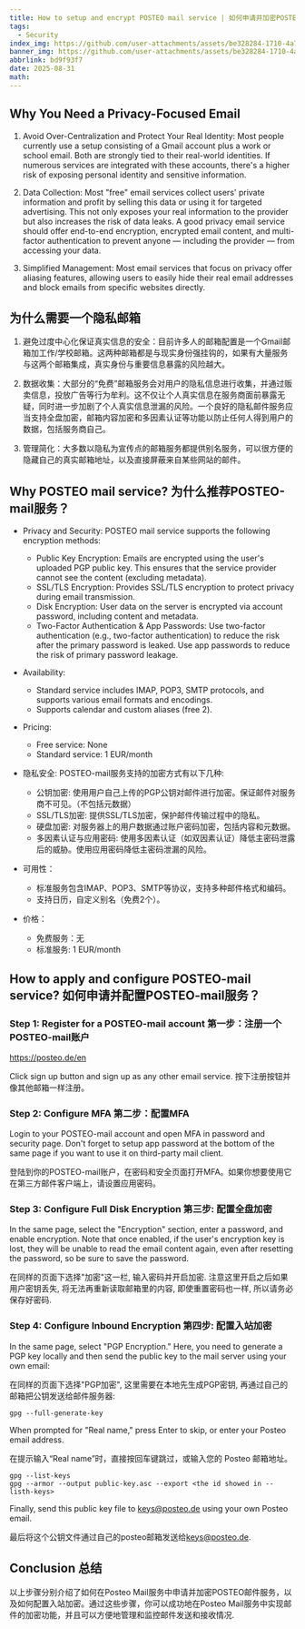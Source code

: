 ```yaml
---
title: How to setup and encrypt POSTEO mail service | 如何申请并加密POSTEO mail服务
tags:
  - Security
index_img: https://github.com/user-attachments/assets/be328284-1710-4a7d-bacc-127dd03b384f
banner_img: https://github.com/user-attachments/assets/be328284-1710-4a7d-bacc-127dd03b384f
abbrlink: bd9f93f7
date: 2025-08-31
math:
---
```


<!-- @format -->
## Why You Need a Privacy-Focused Email

1. Avoid Over-Centralization and Protect Your Real Identity: Most people currently use a setup consisting of a Gmail account plus a work or school email. Both are strongly tied to their real-world identities. If numerous services are integrated with these accounts, there's a higher risk of exposing personal identity and sensitive information.

2. Data Collection: Most "free" email services collect users' private information and profit by selling this data or using it for targeted advertising. This not only exposes your real information to the provider but also increases the risk of data leaks. A good privacy email service should offer end-to-end encryption, encrypted email content, and multi-factor authentication to prevent anyone — including the provider — from accessing your data.

3. Simplified Management: Most email services that focus on privacy offer aliasing features, allowing users to easily hide their real email addresses and block emails from specific websites directly.

## 为什么需要一个隐私邮箱

1. 避免过度中心化保证真实信息的安全：目前许多人的邮箱配置是一个Gmail邮箱加工作/学校邮箱。这两种邮箱都是与现实身份强挂钩的，如果有大量服务与这两个邮箱集成，真实身份与重要信息暴露的风险越大。

2. 数据收集：大部分的“免费”邮箱服务会对用户的隐私信息进行收集，并通过贩卖信息，投放广告等行为牟利。这不仅让个人真实信息在服务商面前暴露无疑，同时进一步加剧了个人真实信息泄漏的风险。一个良好的隐私邮件服务应当支持全盘加密，邮箱内容加密和多因素认证等功能以防止任何人得到用户的数据，包括服务商自己。

3. 管理简化：大多数以隐私为宣传点的邮箱服务都提供别名服务，可以很方便的隐藏自己的真实邮箱地址，以及直接屏蔽来自某些网站的邮件。

## Why POSTEO mail service? 为什么推荐POSTEO-mail服务？

- Privacy and Security: POSTEO mail service supports the following encryption methods:
  - Public Key Encryption: Emails are encrypted using the user's uploaded PGP public key. This ensures that the service provider cannot see the content (excluding metadata).
  - SSL/TLS Encryption: Provides SSL/TLS encryption to protect privacy during email transmission.
  - Disk Encryption: User data on the server is encrypted via account password, including content and metadata.
  - Two-Factor Authentication & App Passwords: Use two-factor authentication (e.g., two-factor authentication) to reduce the risk after the primary password is leaked. Use app passwords to reduce the risk of primary password leakage.
- Availability:
  - Standard service includes IMAP, POP3, SMTP protocols, and supports various email formats and encodings.
  - Supports calendar and custom aliases (free 2).
- Pricing:
  - Free service: None
  - Standard service: 1 EUR/month

- 隐私安全: POSTEO-mail服务支持的加密方式有以下几种:
  - 公钥加密: 使用用户自己上传的PGP公钥对邮件进行加密。保证邮件对服务商不可见。（不包括元数据）
  - SSL/TLS加密: 提供SSL/TLS加密，保护邮件传输过程中的隐私。
  - 硬盘加密: 对服务器上的用户数据通过账户密码加密，包括内容和元数据。
  - 多因素认证与应用密码: 使用多因素认证（如双因素认证）降低主密码泄露后的威胁。使用应用密码降低主密码泄漏的风险。
- 可用性：
  - 标准服务包含IMAP、POP3、SMTP等协议，支持多种邮件格式和编码。
  - 支持日历，自定义别名（免费2个）。
- 价格：
  - 免费服务：无
  - 标准服务: 1 EUR/month

## How to apply and configure POSTEO-mail service? 如何申请并配置POSTEO-mail服务？

### Step 1: Register for a POSTEO-mail account 第一步：注册一个POSTEO-mail账户

<https://posteo.de/en>

Click sign up button and sign up as any other email service.
按下注册按钮并像其他邮箱一样注册。

### Step 2: Configure MFA 第二步：配置MFA

Login to your POSTEO-mail account and open MFA in password and security page. Don't forget to setup app password at the bottom of the same page if you want to use it on third-party mail client.

登陆到你的POSTEO-mail账户，在密码和安全页面打开MFA。如果你想要使用它在第三方邮件客户端上，请设置应用密码。

### Step 3: Configure Full Disk Encryption 第三步: 配置全盘加密

In the same page, select the "Encryption" section, enter a password, and enable encryption. Note that once enabled, if the user's encryption key is lost, they will be unable to read the email content again, even after resetting the password, so be sure to save the password.

在同样的页面下选择"加密"这一栏, 输入密码并开启加密. 注意这里开启之后如果用户密钥丢失, 将无法再重新读取邮箱里的内容, 即使重置密码也一样, 所以请务必保存好密码.

### Step 4: Configure Inbound Encryption 第四步: 配置入站加密

In the same page, select "PGP Encryption." Here, you need to generate a PGP key locally and then send the public key to the mail server using your own email:

在同样的页面下选择"PGP加密", 这里需要在本地先生成PGP密钥, 再通过自己的邮箱把公钥发送给邮件服务器:

```shell
gpg --full-generate-key
```

When prompted for "Real name," press Enter to skip, or enter your Posteo email address.

在提示输入“Real name”时，直接按回车键跳过，或输入您的 Posteo 邮箱地址。

```shell
gpg --list-keys
gpg --armor --output public-key.asc --export <the id showed in --listh-keys>
```

Finally, send this public key file to <keys@posteo.de> using your own Posteo email.

最后将这个公钥文件通过自己的posteo邮箱发送给<keys@posteo.de>.

## Conclusion 总结

以上步骤分别介绍了如何在Posteo Mail服务中申请并加密POSTEO邮件服务，以及如何配置入站加密。通过这些步骤，你可以成功地在Posteo Mail服务中实现邮件的加密功能，并且可以方便地管理和监控邮件发送和接收情况.
